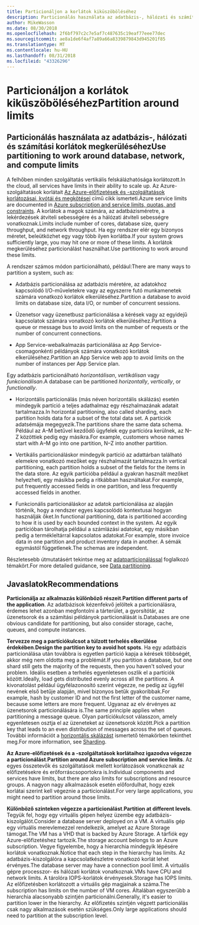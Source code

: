 ```yaml
---
title: Particionáljon a korlátok kiküszöböléséhez
description: Particionálás használata az adatbázis-, hálózati és számítási korlátok megkerüléséhez
author: MikeWasson
ms.date: 08/30/2018
ms.openlocfilehash: 2f6bf797c2c7e5af7c487635c19eaf77eee77dec
ms.sourcegitcommit: ae8a1de6f4af7a89a66a8339879843d945201f85
ms.translationtype: MT
ms.contentlocale: hu-HU
ms.lasthandoff: 08/31/2018
ms.locfileid: "43326296"
---
```

# <a name="partition-around-limits"></a><span data-ttu-id="7764c-103">Particionáljon a korlátok kiküszöböléséhez</span><span class="sxs-lookup"><span data-stu-id="7764c-103">Partition around limits</span></span>

## <a name="use-partitioning-to-work-around-database-network-and-compute-limits"></a><span data-ttu-id="7764c-104">Particionálás használata az adatbázis-, hálózati és számítási korlátok megkerüléséhez</span><span class="sxs-lookup"><span data-stu-id="7764c-104">Use partitioning to work around database, network, and compute limits</span></span>

<span data-ttu-id="7764c-105">A felhőben minden szolgáltatás vertikális felskálázhatósága korlátozott.</span><span class="sxs-lookup"><span data-stu-id="7764c-105">In the cloud, all services have limits in their ability to scale up.</span></span> <span data-ttu-id="7764c-106">Az Azure-szolgáltatások korlátait [Az Azure-előfizetések és -szolgáltatások korlátozásai, kvótái és megkötései][azure-limits] című cikk ismerteti.</span><span class="sxs-lookup"><span data-stu-id="7764c-106">Azure service limits are documented in [Azure subscription and service limits, quotas, and constraints][azure-limits].</span></span> <span data-ttu-id="7764c-107">A korlátok a magok számára, az adatbázisméretre, a lekérdezések átviteli sebességére és a hálózati átviteli sebességre vonatkoznak.</span><span class="sxs-lookup"><span data-stu-id="7764c-107">Limits include number of cores, database size, query throughput, and network throughput.</span></span> <span data-ttu-id="7764c-108">Ha egy rendszer elér egy bizonyos méretet, beleütközhet egy vagy több ilyen korlátba.</span><span class="sxs-lookup"><span data-stu-id="7764c-108">If your system grows sufficiently large, you may hit one or more of these limits.</span></span> <span data-ttu-id="7764c-109">A korlátok megkerüléséhez particionálást használhat.</span><span class="sxs-lookup"><span data-stu-id="7764c-109">Use partitioning to work around these limits.</span></span>

<span data-ttu-id="7764c-110">A rendszer számos módon particionálható, például:</span><span class="sxs-lookup"><span data-stu-id="7764c-110">There are many ways to partition a system, such as:</span></span>

- <span data-ttu-id="7764c-111">Adatbázis particionálása az adatbázis méretére, az adatokhoz kapcsolódó I/O-műveletekre vagy az egyszerre futó munkamenetek számára vonatkozó korlátok elkerüléséhez.</span><span class="sxs-lookup"><span data-stu-id="7764c-111">Partition a database to avoid limits on database size, data I/O, or number of concurrent sessions.</span></span>

- <span data-ttu-id="7764c-112">Üzenetsor vagy üzenetbusz particionálása a kérések vagy az egyidejű kapcsolatok számára vonatkozó korlátok elkerüléséhez.</span><span class="sxs-lookup"><span data-stu-id="7764c-112">Partition a queue or message bus to avoid limits on the number of requests or the number of concurrent connections.</span></span>

- <span data-ttu-id="7764c-113">App Service-webalkalmazás particionálása az App Service-csomagonkénti példányok számára vonatkozó korlátok elkerüléséhez.</span><span class="sxs-lookup"><span data-stu-id="7764c-113">Partition an App Service web app to avoid limits on the number of instances per App Service plan.</span></span> 

<span data-ttu-id="7764c-114">Egy adatbázis particionálható *horizontálisan*, *vertikálisan* vagy *funkcionálisan*.</span><span class="sxs-lookup"><span data-stu-id="7764c-114">A database can be partitioned *horizontally*, *vertically*, or *functionally*.</span></span>

- <span data-ttu-id="7764c-115">Horizontális particionálás (más néven horizontális skálázás) esetén mindegyik partíció a teljes adathalmaz egy részhalmazának adatait tartalmazza.</span><span class="sxs-lookup"><span data-stu-id="7764c-115">In horizontal partitioning, also called sharding, each partition holds data for a subset of the total data set.</span></span> <span data-ttu-id="7764c-116">A partíciók adatsémája megegyezik.</span><span class="sxs-lookup"><span data-stu-id="7764c-116">The partitions share the same data schema.</span></span> <span data-ttu-id="7764c-117">Például az A&ndash;M betűvel kezdődő ügyfelek egy partícióra kerülnek, az N&ndash;Z közöttiek pedig egy másikra.</span><span class="sxs-lookup"><span data-stu-id="7764c-117">For example, customers whose names start with A&ndash;M go into one partition, N&ndash;Z into another partition.</span></span>

- <span data-ttu-id="7764c-118">Vertikális particionáláskor mindegyik partíció az adattárban található elemekre vonatkozó mezőket egy részhalmazát tartalmazza.</span><span class="sxs-lookup"><span data-stu-id="7764c-118">In vertical partitioning, each partition holds a subset of the fields for the items in the data store.</span></span> <span data-ttu-id="7764c-119">Az egyik partícióba például a gyakran használt mezőket helyezheti, egy másikba pedig a ritkábban használtakat.</span><span class="sxs-lookup"><span data-stu-id="7764c-119">For example, put frequently accessed fields in one partition, and less frequently accessed fields in another.</span></span>

- <span data-ttu-id="7764c-120">Funkcionális particionáláskor az adatok particionálása az alapján történik, hogy a rendszer egyes kapcsolódó kontextusai hogyan használják őket.</span><span class="sxs-lookup"><span data-stu-id="7764c-120">In functional partitioning, data is partitioned according to how it is used by each bounded context in the system.</span></span> <span data-ttu-id="7764c-121">Az egyik partícióban tárolhatja például a számlázási adatokat, egy másikban pedig a termékleltárral kapcsolatos adatokat.</span><span class="sxs-lookup"><span data-stu-id="7764c-121">For example, store invoice data in one partition and product inventory data in another.</span></span> <span data-ttu-id="7764c-122">A sémák egymástól függetlenek.</span><span class="sxs-lookup"><span data-stu-id="7764c-122">The schemas are independent.</span></span>

<span data-ttu-id="7764c-123">Részletesebb útmutatásért tekintse meg az [adatparticionálással][data-partitioning-guidance] foglalkozó témakört.</span><span class="sxs-lookup"><span data-stu-id="7764c-123">For more detailed guidance, see [Data partitioning][data-partitioning-guidance].</span></span>

## <a name="recommendations"></a><span data-ttu-id="7764c-124">Javaslatok</span><span class="sxs-lookup"><span data-stu-id="7764c-124">Recommendations</span></span>

<span data-ttu-id="7764c-125">**Particionálja az alkalmazás különböző részeit**.</span><span class="sxs-lookup"><span data-stu-id="7764c-125">**Partition different parts of the application**.</span></span> <span data-ttu-id="7764c-126">Az adatbázisok kézenfekvő jelöltek a particionálásra, érdemes lehet azonban megfontolni a tárterület, a gyorsítótár, az üzenetsorok és a számítási példányok particionálását is.</span><span class="sxs-lookup"><span data-stu-id="7764c-126">Databases are one obvious candidate for partitioning, but also consider storage, cache, queues, and compute instances.</span></span>

<span data-ttu-id="7764c-127">**Tervezze meg a partíciókulcsot a túlzott terhelés elkerülése érdekében**.</span><span class="sxs-lookup"><span data-stu-id="7764c-127">**Design the partition key to avoid hot spots**.</span></span> <span data-ttu-id="7764c-128">Ha egy adatbázis particionálása után továbbra is egyetlen partíció kapja a kérések többségét, akkor még nem oldotta meg a problémát.</span><span class="sxs-lookup"><span data-stu-id="7764c-128">If you partition a database, but one shard still gets the majority of the requests, then you haven't solved your problem.</span></span> <span data-ttu-id="7764c-129">Ideális esetben a terhelés egyenletesen oszlik el a partíciók között.</span><span class="sxs-lookup"><span data-stu-id="7764c-129">Ideally, load gets distributed evenly across all the partitions.</span></span> <span data-ttu-id="7764c-130">A kivonatolást például ügyfélazonosító szerint végezze, ne pedig az ügyfél nevének első betűje alapján, mivel bizonyos betűk gyakoribbak.</span><span class="sxs-lookup"><span data-stu-id="7764c-130">For example, hash by customer ID and not the first letter of the customer name, because some letters are more frequent.</span></span> <span data-ttu-id="7764c-131">Ugyanaz az elv érvényes az üzenetsorok particionálására is.</span><span class="sxs-lookup"><span data-stu-id="7764c-131">The same principle applies when partitioning a message queue.</span></span> <span data-ttu-id="7764c-132">Olyan partíciókulcsot válasszon, amely egyenletesen osztja el az üzeneteket az üzenetsorok között.</span><span class="sxs-lookup"><span data-stu-id="7764c-132">Pick a partition key that leads to an even distribution of messages across the set of queues.</span></span> <span data-ttu-id="7764c-133">További információt a [horizontális skálázást][sharding] ismertető témakörben tekinthet meg.</span><span class="sxs-lookup"><span data-stu-id="7764c-133">For more information, see [Sharding][sharding].</span></span>

<span data-ttu-id="7764c-134">**Az Azure-előfizetések és a -szolgáltatások korlátaihoz igazodva végezze a particionálást**.</span><span class="sxs-lookup"><span data-stu-id="7764c-134">**Partition around Azure subscription and service limits**.</span></span> <span data-ttu-id="7764c-135">Az egyes összetevők és szolgáltatások mellett korlátozások vonatkoznak az előfizetésekre és erőforráscsoportokra is.</span><span class="sxs-lookup"><span data-stu-id="7764c-135">Individual components and services have limits, but there are also limits for subscriptions and resource groups.</span></span> <span data-ttu-id="7764c-136">A nagyon nagy alkalmazások esetén előfordulhat, hogy ezek korlátai szerint kell végeznie a particionálást.</span><span class="sxs-lookup"><span data-stu-id="7764c-136">For very large applications, you might need to partition around those limits.</span></span>  

<span data-ttu-id="7764c-137">**Különböző szinteken végezze a particionálást**.</span><span class="sxs-lookup"><span data-stu-id="7764c-137">**Partition at different levels**.</span></span> <span data-ttu-id="7764c-138">Tegyük fel, hogy egy virtuális gépen helyez üzembe egy adatbázis-kiszolgálót.</span><span class="sxs-lookup"><span data-stu-id="7764c-138">Consider a database server deployed on a VM.</span></span> <span data-ttu-id="7764c-139">A virtuális gép egy virtuális merevlemezzel rendelkezik, amelyet az Azure Storage támogat.</span><span class="sxs-lookup"><span data-stu-id="7764c-139">The VM has a VHD that is backed by Azure Storage.</span></span> <span data-ttu-id="7764c-140">A tárfiók egy Azure-előfizetéshez tartozik.</span><span class="sxs-lookup"><span data-stu-id="7764c-140">The storage account belongs to an Azure subscription.</span></span> <span data-ttu-id="7764c-141">Vegye figyelembe, hogy a hierarchia mindegyik lépésére korlátok vonatkoznak.</span><span class="sxs-lookup"><span data-stu-id="7764c-141">Notice that each step in the hierarchy has limits.</span></span> <span data-ttu-id="7764c-142">Az adatbázis-kiszolgálóra a kapcsolatkészletre vonatkozó korlát lehet érvényes.</span><span class="sxs-lookup"><span data-stu-id="7764c-142">The database server may have a connection pool limit.</span></span> <span data-ttu-id="7764c-143">A virtuális gépre processzor- és hálózati korlátok vonatkoznak.</span><span class="sxs-lookup"><span data-stu-id="7764c-143">VMs have CPU and network limits.</span></span> <span data-ttu-id="7764c-144">A tárolóra IOPS-korlátok érvényesek.</span><span class="sxs-lookup"><span data-stu-id="7764c-144">Storage has IOPS limits.</span></span> <span data-ttu-id="7764c-145">Az előfizetésben korlátozott a virtuális gép magjainak a száma.</span><span class="sxs-lookup"><span data-stu-id="7764c-145">The subscription has limits on the number of VM cores.</span></span> <span data-ttu-id="7764c-146">Általában egyszerűbb a hierarchia alacsonyabb szintjén particionálni.</span><span class="sxs-lookup"><span data-stu-id="7764c-146">Generally, it's easier to partition lower in the hierarchy.</span></span> <span data-ttu-id="7764c-147">Az előfizetés szintjén végzett particionálás csak nagy alkalmazások esetén szükséges.</span><span class="sxs-lookup"><span data-stu-id="7764c-147">Only large applications should need to partition at the subscription level.</span></span> 

<!-- links -->

[azure-limits]: /azure/azure-subscription-service-limits
[data-partitioning-guidance]: ../../best-practices/data-partitioning.md
[sharding]: ../../patterns/sharding.md

 